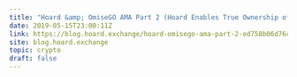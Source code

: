 ```yaml
---
title: "Hoard &amp; OmiseGO AMA Part 2 (Hoard Enables True Ownership of in Game Virtual Items. Players can truly own their content and generate revenue from their real economic activities.)"
date: 2019-05-15T23:00:11Z
link: https://blog.hoard.exchange/hoard-omisego-ama-part-2-ed758b06d76c?utm_medium=RSS&utm_source=hune
site: blog.hoard.exchange
topic: crypto
draft: false
---
```

